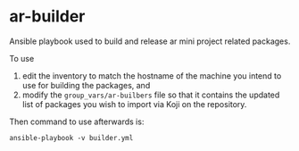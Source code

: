 ar-builder
==========

Ansible playbook used to build and release ar mini project related packages. 

To use 

1. edit the inventory to match the hostname of the machine you intend to use for building the packages, and 
2. modify the `group_vars/ar-builbers` file so that it contains the updated list of packages you wish to import via Koji on the repository. 

Then command to use afterwards is:

`ansible-playbook -v builder.yml`
